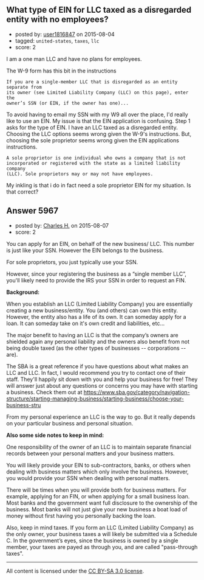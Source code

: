 ## What type of EIN for LLC taxed as a disregarded entity with no employees?

- posted by: [user1816847](https://stackexchange.com/users/2034016/user1816847) on 2015-08-04
- tagged: `united-states`, `taxes`, `llc`
- score: 2

<p>I am a one man LLC and have no plans for employees.</p>

<p>The W-9 form has this bit in the instructions</p>

<pre><code>If you are a single-member LLC that is disregarded as an entity separate from
its owner (see Limited Liability Company (LLC) on this page), enter the 
owner’s SSN (or EIN, if the owner has one)...
</code></pre>

<p>To avoid having to email my SSN with my W9 all over the place, I'd really like to use an EIN.  My issue is that the EIN application is confusing.  Step 1 asks for the type of EIN.  I have an LLC taxed as a disregarded entity.  Choosing the LLC options seems wrong given the W-9's instructions.  But, choosing the sole proprietor seems wrong given the EIN applications instructions.</p>

<pre><code>A sole proprietor is one individual who owns a company that is not 
incorporated or registered with the state as a limited liability company 
(LLC). Sole proprietors may or may not have employees. 
</code></pre>

<p>My inkling is that i do in fact need a sole proprietor EIN for my situation.  Is that correct?</p>



## Answer 5967

- posted by: [Charles H.](https://stackexchange.com/users/1712396/charles-h) on 2015-08-07
- score: 2

<p>You can apply for an EIN, on behalf of the new business/ LLC.  This number is just like your SSN.  However the EIN belongs to the business.  </p>

<p>For sole proprietors, you just typically use your SSN.</p>

<p>However, since your registering the business as a “single member LLC”, you'll likely need to provide the IRS your SSN in order to request an FIN. </p>

<p><strong>Background:</strong></p>

<p>When you establish an LLC (Limited Liability Company) you are essentially creating a new business/entity.  You (and others) can own this entity.  However, the entity also has a life of its own.  It can someday apply for a loan.  It can someday take on it's own credit and liabilities, etc…  </p>

<p>The major benefit to having an LLC is that the company’s owners are shielded again any personal liability and the owners also benefit from not being double taxed (as the other types of businesses -- corporations -- are).</p>

<p>The SBA is a great reference if you have questions about what makes an LLC and LLC.  In fact, I would recommend you try to contact one of their staff. They'll happily sit down with you and help your business for free!  They will answer just about any questions or concerns you may have with starting a business.  Check them out at  <a href="https://www.sba.gov/category/navigation-structure/starting-managing-business/starting-business/choose-your-business-stru" rel="nofollow">https://www.sba.gov/category/navigation-structure/starting-managing-business/starting-business/choose-your-business-stru</a>  </p>

<p>From my personal experience an LLC is the way to go.  But it really depends on your particular business and personal situation. </p>

<p><strong>Also some side notes to keep in mind:</strong></p>

<p>One responsibility of the owner of an LLC is to maintain separate financial records between your personal matters and your business matters.</p>

<p>You will likely provide your EIN to sub-contractors, banks, or others when dealing with business matters which only involve the business.  However, you would provide your SSN when dealing with personal matters.  </p>

<p>There will be times when you will provide both for business matters.  For example, applying for an FIN, or when applying for a small business loan.  Most banks and the government want full disclosure to the ownership of the business.  Most banks will not just give your new business a boat load of money without first having you personally backing the loan.</p>

<p>Also, keep in mind taxes.  If you form an LLC (Limited Liability Company) as the only owner, your business taxes a will likely be submitted via a Schedule C.  In the government’s eyes, since the business is owned by a single member, your taxes are payed as through you, and are called "pass-through taxes".</p>




---

All content is licensed under the [CC BY-SA 3.0 license](https://creativecommons.org/licenses/by-sa/3.0/).
